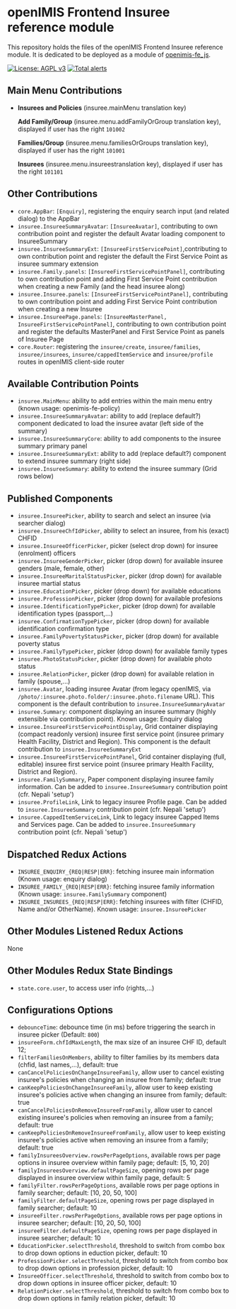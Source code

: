 # openIMIS Frontend Insuree reference module
This repository holds the files of the openIMIS Frontend Insuree reference module.
It is dedicated to be deployed as a module of [openimis-fe_js](https://github.com/openimis/openimis-fe_js).

[![License: AGPL v3](https://img.shields.io/badge/License-AGPL%20v3-blue.svg)](https://www.gnu.org/licenses/agpl-3.0)
[![Total alerts](https://img.shields.io/lgtm/alerts/g/openimis/openimis-fe-insuree_js.svg?logo=lgtm&logoWidth=18)](https://lgtm.com/projects/g/openimis/openimis-fe-insuree_js/alerts/)

## Main Menu Contributions
* **Insurees and Policies** (insuree.mainMenu translation key)

  **Add Family/Group** (insuree.menu.addFamilyOrGroup translation key), displayed if user has the right `101002`

  **Families/Group** (insuree.menu.familiesOrGroups translation key), displayed if user has the right `101001`

  **Insurees** (insuree.menu.insureestranslation key), displayed if user has the right `101101`

## Other Contributions
* `core.AppBar`: `[Enquiry]`, registering the enquiry search input (and related dialog) to the AppBar
* `insuree.InsureeSummaryAvatar`: `[InsureeAvatar]`, contributing to own contribution point and register the default Avatar loading component to InsureeSummary
* `insuree.InsureeSummaryExt`: `[InsureeFirstServicePoint]`,contributing to own contribution point and register the default the First Service Point as insuree summary extension
* `insuree.Family.panels`: `[InsureeFirstServicePointPanel]`, contributing to own contribution point and adding First Service Point contribution when creating a new Family (and the head insuree along)
* `insuree.Insuree.panels`: `[InsureeFirstServicePointPanel]`, contributing to own contribution point and adding First Service Point contribution when creating a new Insuree
* `insuree.InsureePage.panels`: `[InsureeMasterPanel, InsureeFirstServicePointPanel]`, contributing to own contribution point and register the defaults MasterPanel and First Service Point as panels of Insuree Page
* `core.Router`: registering the `insuree/create`, `insuree/families`, `insuree/insurees`, `insuree/cappedItemService` and `insuree/profile` routes in openIMIS client-side router

## Available Contribution Points
* `insuree.MainMenu`: ability to add entries within the main menu entry (known usage: openimis-fe-policy)
* `insuree.InsureeSummaryAvatar`: ability to add (replace default?) component dedicated to load the insuree avatar (left side of the summary)
* `insuree.InsureeSummaryCore`: ability to add components to the insuree summary primary panel
* `insuree.InsureeSummaryExt`: ability to add (replace default?) component to extend insuree summary (right side)
* `insuree.InsureeSummary`: ability to extend the insuree summary (Grid rows below)


## Published Components
* `insuree.InsureePicker`, ability to search and select an insuree (via searcher dialog)
* `insuree.InsureeChfIdPicker`, ability to select an insuree, from his (exact) CHFID
* `insuree.InsureeOfficerPicker`, picker (select drop down) for insuree (enrolment) officers
* `insuree.InsureeGenderPicker`, picker (drop down) for available insuree genders (male, female, other)
* `insuree.InsureeMaritalStatusPicker`, picker (drop down) for available insuree martial status
* `insuree.EducationPicker`, picker (drop down) for available educations
* `insuree.ProfessionPicker`, picker (drop down) for available  profesions
* `insuree.IdentificationTypePicker`, picker (drop down) for available  identification types (passport,...)
* `insuree.ConfirmationTypePicker`, picker (drop down) for available  identification confirmation type
* `insuree.FamilyPovertyStatusPicker`, picker (drop down) for available poverty status
* `insuree.FamilyTypePicker`, picker (drop down) for available family types
* `insuree.PhotoStatusPicker`, picker (drop down) for available photo status
* `insuree.RelationPicker`, picker (drop down) for available relation in family (spouse,...)
* `insuree.Avatar`, loading insuree Avatar (from legacy openIMIS, via `/photo/:insuree.photo.folder/:insuree.photo.filename` URL). This component is the default contribution to `insuree.InsureeSummaryAvatar`
* `insuree.Summary`: component displaying an insuree summary (highly extensible via contribution point). Known usage: Enquiry dialog
* `insuree.InsureeFirstServicePointDisplay`, Grid container displaying (compact readonly version) insuree first service point (insuree primary Health Facility, District and Region). This component is the default contribution to `insuree.InsureeSummaryExt`
* `insuree.InsureeFirstServicePointPanel`, Grid container displaying (full, editable) insuree first service point (insuree primary Health Facility, District and Region). 
* `insuree.FamilySummary`, Paper component displaying insuree family information. Can be added to `insuree.InsureeSummary` contribution point (cfr. Nepali 'setup')
* `insuree.ProfileLink`, Link to legacy insuree Profile page. Can be added to `insuree.InsureeSummary` contribution point (cfr. Nepali 'setup')
* `insuree.CappedItemServiceLink`, Link to legacy insuree Capped Items and Services page. Can be added to `insuree.InsureeSummary` contribution point (cfr. Nepali 'setup')

## Dispatched Redux Actions
* `INSUREE_ENQUIRY_{REQ|RESP|ERR}`: fetching insuree main information (Known usage: enquiry dialog)
* `INSUREE_FAMILY_{REQ|RESP|ERR}`: fetching insuree family information (Known usage: `insuree.FamilySummary` component)
* `INSUREE_INSUREES_{REQ|RESP|ERR}`: fetching insurees with filter (CHFID, Name and/or OtherName). Known usage: `insuree.InsureePicker`

## Other Modules Listened Redux Actions
None

## Other Modules Redux State Bindings
* `state.core.user`, to access user info (rights,...)

## Configurations Options
* `debounceTime`: debounce time (in ms) before triggering the search in insuree picker (Default: `800`)
* `insureeForm.chfIdMaxLength`, the max size of an insuree CHF ID, default 12;
* `filterFamiliesOnMembers`, ability to filter families by its members data (chfid, last names,...), default: true
* `canCancelPoliciesOnChangeInsureeFamily`, allow user to cancel existing insuree's policies when changing an insuree from family; default: true
* `canKeepPoliciesOnChangeInsureeFamily`, allow user to keep existing insuree's policies active when changing an insuree from family; default: true
* `canCancelPoliciesOnRemoveInsureeFromFamily`, allow user to cancel existing insuree's policies when removing an insuree from a family; default: true
* `canKeepPoliciesOnRemoveInsureeFromFamily`, allow user to keep existing insuree's policies active when removing an insuree from a family; default: true
* `familyInsureesOverview.rowsPerPageOptions`, available rows per page options in insuree overview within family page; default: [5, 10, 20]
* `familyInsureesOverview.defaultPageSize`, opening rows per page displayed in insuree overview within family page, default: 5
* `familyFilter.rowsPerPageOptions`, available rows per page options in family searcher; default: [10, 20, 50, 100]
* `familyFilter.defaultPageSize`, opening rows per page displayed in family searcher; default: 10
* `insureeFilter.rowsPerPageOptions`, available rows per page options in insuree searcher; default: [10, 20, 50, 100]
* `insureeFilter.defaultPageSize`, opening rows per page displayed in insuree searcher; default: 10
* `EducationPicker.selectThreshold`, threshold to switch from combo box to drop down options in eduction picker, default: 10
* `ProfessionPicker.selectThreshold`, threshold to switch from combo box to drop down options in profession picker, default: 10
* `InsureeOfficer.selectThreshold`, threshold to switch from combo box to drop down options in insuree officer picker, default: 10
* `RelationPicker.selectThreshold`, threshold to switch from combo box to drop down options in family relation picker, default: 10